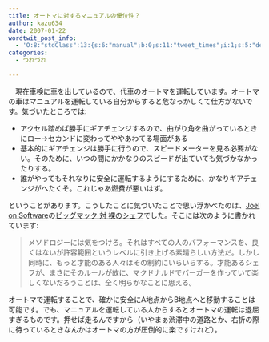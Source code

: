 ```yaml
---
title: オートマに対するマニュアルの優位性？
author: kazu634
date: 2007-01-22
wordtwit_post_info:
  - 'O:8:"stdClass":13:{s:6:"manual";b:0;s:11:"tweet_times";i:1;s:5:"delay";i:0;s:7:"enabled";i:1;s:10:"separation";s:2:"60";s:7:"version";s:3:"3.7";s:14:"tweet_template";b:0;s:6:"status";i:2;s:6:"result";a:0:{}s:13:"tweet_counter";i:2;s:13:"tweet_log_ids";a:1:{i:0;i:2749;}s:9:"hash_tags";a:0:{}s:8:"accounts";a:1:{i:0;s:7:"kazu634";}}'
categories:
  - つれづれ

---
```

<div class="section">
<p>
    　現在車検に車を出しているので、代車のオートマを運転しています。オートマの車はマニュアルを運転している自分からすると危なっかしくて仕方がないです。気づいたところでは:
</p>
  
<ul>
<li>
      アクセル踏めば勝手にギアチェンジするので、曲がり角を曲がっているときにロー→セカンドに変わってややあわてる場面がある
</li>
<li>
      基本的にギアチェンジは勝手に行うので、スピードメーターを見る必要がない。そのために、いつの間にかかなりのスピードが出ていても気づかなかったりする。
</li>
<li>
      誰がやってもそれなりに安全に運転するようにするために、かなりギアチェンジがへたくそ。これじゃあ燃費が悪いはず。
</li>
</ul>
  
<p>
    ということがあります。こうしたことに気づいたことで思い浮かべたのは、<a href="http://japanese.joelonsoftware.com/" onclick="__gaTracker('send', 'event', 'outbound-article', 'http://japanese.joelonsoftware.com/', 'Joel on Software');" target="blank">Joel on Software</a>の<a href="http://japanese.joelonsoftware.com/Articles/BigMacsvs.TheNakedChef.html" onclick="__gaTracker('send', 'event', 'outbound-article', 'http://japanese.joelonsoftware.com/Articles/BigMacsvs.TheNakedChef.html', 'ビッグマック 対 裸のシェフ');" target="blank">ビッグマック 対 裸のシェフ</a>でした。そこには次のように書かれています:<br /> 
    
<blockquote>
      メソドロジーには気をつけろ。それはすべての人のパフォーマンスを、良くはないが許容範囲というレベルに引き上げる素晴らしい方法だ。しかし同時に、もっと才能のある人々はその制約にいらいらする。才能あるシェフが、まさにそのルールが故に、マクドナルドでバーガーを作っていて楽しくないだろうことは、全く明らかなことに思える。</p>
</blockquote>
    
<p>
      オートマで運転することで、確かに安全にA地点からB地点へと移動することは可能です。でも、マニュアルを運転している人からするとオートマの運転は退屈すぎるものです。押せば走るんですから（いやまぁ渋滞中の道路とか、右折の際に待っているときなんかはオートマの方が圧倒的に楽ですけれど）。
</p></div>
